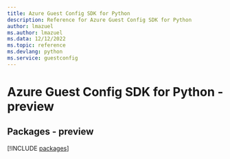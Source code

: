 ```yaml
---
title: Azure Guest Config SDK for Python
description: Reference for Azure Guest Config SDK for Python
author: lmazuel
ms.author: lmazuel
ms.data: 12/12/2022
ms.topic: reference
ms.devlang: python
ms.service: guestconfig
---
```

# Azure Guest Config SDK for Python - preview
## Packages - preview
[!INCLUDE [packages](guest-config-index.md)]